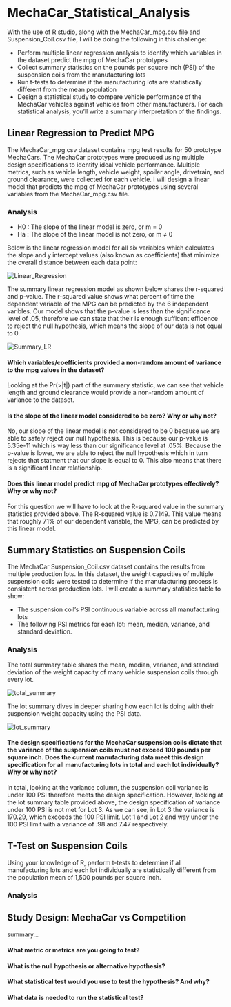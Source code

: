 # MechaCar_Statistical_Analysis
With the use of R studio, along with the MechaCar_mpg.csv file and Suspension_Coil.csv file, I will be doing the following in this challenge:
- Perform multiple linear regression analysis to identify which variables in the dataset predict the mpg of MechaCar prototypes
- Collect summary statistics on the pounds per square inch (PSI) of the suspension coils from the manufacturing lots
- Run t-tests to determine if the manufacturing lots are statistically different from the mean population
- Design a statistical study to compare vehicle performance of the MechaCar vehicles against vehicles from other manufacturers. For each statistical analysis, you’ll write a summary interpretation of the findings.

## Linear Regression to Predict MPG
The MechaCar_mpg.csv dataset contains mpg test results for 50 prototype MechaCars. The MechaCar prototypes were produced using multiple design specifications to identify ideal vehicle performance. Multiple metrics, such as vehicle length, vehicle weight, spoiler angle, drivetrain, and ground clearance, were collected for each vehicle. I will design a linear model that predicts the mpg of MechaCar prototypes using several variables from the MechaCar_mpg.csv file.

### Analysis
- H0 : The slope of the linear model is zero, or m = 0
- Ha : The slope of the linear model is not zero, or m ≠ 0

Below is the linear regression model for all six variables which calculates the slope and y intercept values (also known as coefficients) that minimize the overall distance between each data point: 

![Linear_Regression](https://user-images.githubusercontent.com/105755095/190268481-ccda8f3d-a784-479a-8208-1560aa5e3815.png)

The summary linear regression model as shown below shares the r-squared and p-value. The r-squared value shows what percent of time the dependent variable of the MPG can be predicted by the 6 independent varibles. Our model shows that the p-value is less than the significance level of .05, therefore we can state that their is enough sufficent effidence to reject the null hypothesis, which means the slope of our data is not equal to 0. 

![Summary_LR](https://user-images.githubusercontent.com/105755095/190269545-5f90d42a-9c2f-4c13-ac66-6fbae1a8f9d4.png)

#### Which variables/coefficients provided a non-random amount of variance to the mpg values in the dataset?
Looking at the Pr(>|t|) part of the summary statistic, we can see that vehicle length and ground clearance would provide a non-random amount of variance to the dataset. 

#### Is the slope of the linear model considered to be zero? Why or why not?
No, our slope of the linear model is not considered to be 0 because we are able to safely reject our null hypothesis. This is because our p-value is 5.35e-11 which is way less than our significance level at .05%. Because the p-value is lower, we are able to reject the null hypothesis which in turn rejects that statment that our slope is equal to 0. This also means that there is a significant linear relationship. 

#### Does this linear model predict mpg of MechaCar prototypes effectively? Why or why not?
For this question we will have to look at the R-squared value in the summary statistics provided above. The R-squared value is 0.7149. This value means that roughly 71% of our dependent variable, the MPG, can be predicted by this linear model. 

## Summary Statistics on Suspension Coils
The MechaCar Suspension_Coil.csv dataset contains the results from multiple production lots. In this dataset, the weight capacities of multiple suspension coils were tested to determine if the manufacturing process is consistent across production lots. I will create a summary statistics table to show:
- The suspension coil’s PSI continuous variable across all manufacturing lots
- The following PSI metrics for each lot: mean, median, variance, and standard deviation.

### Analysis
The total summary table shares the mean, median, variance, and standard deviation of the weight capacity of many vehicle suspension coils through every lot.

![total_summary](https://user-images.githubusercontent.com/105755095/190272233-b64f5744-eb22-4c36-b0c4-3b0d00f94526.png)

The lot summary dives in deeper sharing how each lot is doing with their suspension weight capacity using the PSI data. 

![lot_summary](https://user-images.githubusercontent.com/105755095/190272399-cf5cdcb9-f9ff-4fa6-a9a7-a989dcf9505f.png)


#### The design specifications for the MechaCar suspension coils dictate that the variance of the suspension coils must not exceed 100 pounds per square inch. Does the current manufacturing data meet this design specification for all manufacturing lots in total and each lot individually? Why or why not?
In total, looking at the variance column, the suspension coil variance is under 100 PSI therefore meets the design specification. However, looking at the lot summary table provided above, the design specification of variance under 100 PSI is not met for Lot 3. As we can see, in Lot 3 the variance is 170.29, which exceeds the 100 PSI limit. Lot 1 and Lot 2 and way under the 100 PSI limit with a variance of .98 and 7.47 respectively. 

## T-Test on Suspension Coils
Using your knowledge of R, perform t-tests to determine if all manufacturing lots and each lot individually are statistically different from the population mean of 1,500 pounds per square inch.

### Analysis

## Study Design: MechaCar vs Competition
summary...
#### What metric or metrics are you going to test?
#### What is the null hypothesis or alternative hypothesis?
#### What statistical test would you use to test the hypothesis? And why?
#### What data is needed to run the statistical test?

